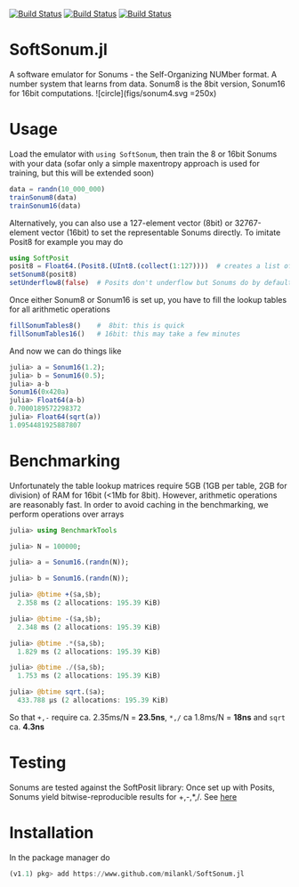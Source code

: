 [![Build Status](https://travis-ci.com/milankl/SoftSonum.jl.svg?branch=master)](https://travis-ci.com/milankl/SoftSonum.jl)
[![Build Status](https://ci.appveyor.com/api/projects/status/github/milankl/SoftSonum.jl?svg=true)](https://ci.appveyor.com/project/milankl/SoftSonum-jl)
[![Build Status](https://api.cirrus-ci.com/github/milankl/SoftSonum.jl.svg)](https://cirrus-ci.com/github/milankl/SoftSonum.jl)

# SoftSonum.jl
A software emulator for Sonums - the Self-Organizing NUMber format. A number system that learns from data. Sonum8 is the 8bit version, Sonum16 for 16bit computations.
![circle](figs/sonum4.svg =250x)

# Usage
Load the emulator with `using SoftSonum`, then train the 8 or 16bit Sonums with your data (sofar only a simple maxentropy approach is used for training, but this will be extended soon)
```julia
data = randn(10_000_000)
trainSonum8(data)
trainSonum16(data)
```
Alternatively, you can also use a 127-element vector (8bit) or 32767-element vector (16bit) to set the representable Sonums directly. To imitate Posit8 for example you may do

```julia
using SoftPosit
posit8 = Float64.(Posit8.(UInt8.(collect(1:127))))  # creates a list of Posit8 number in (0,Inf)
setSonum8(posit8)
setUnderflow8(false)  # Posits don't underflow but Sonums do by default
```
Once either Sonum8 or Sonum16 is set up, you have to fill the lookup tables for all arithmetic operations
```julia
fillSonumTables8()    #  8bit: this is quick
fillSonumTables16()   # 16bit: this may take a few minutes
```
And now we can do things like
```julia
julia> a = Sonum16(1.2);
julia> b = Sonum16(0.5);
julia> a-b
Sonum16(0x420a)
julia> Float64(a-b)
0.7000189572298372
julia> Float64(sqrt(a))
1.0954481925887807
```
# Benchmarking

Unfortunately the table lookup matrices require 5GB (1GB per table, 2GB for division) of RAM for 16bit (<1Mb for 8bit). However, arithmetic operations are reasonably fast. In order to avoid caching in the benchmarking, we perform operations over arrays

```julia
julia> using BenchmarkTools

julia> N = 100000;

julia> a = Sonum16.(randn(N));

julia> b = Sonum16.(randn(N));

julia> @btime +($a,$b);
  2.358 ms (2 allocations: 195.39 KiB)

julia> @btime -($a,$b);
  2.348 ms (2 allocations: 195.39 KiB)

julia> @btime .*($a,$b);
  1.829 ms (2 allocations: 195.39 KiB)

julia> @btime ./($a,$b);
  1.753 ms (2 allocations: 195.39 KiB)

julia> @btime sqrt.($a);
  433.788 μs (2 allocations: 195.39 KiB)
```
So that `+,-` require ca. 2.35ms/N = __23.5ns__, `*,/` ca 1.8ms/N = __18ns__ and `sqrt` ca. __4.3ns__

# Testing
Sonums are tested against the SoftPosit library: Once set up with Posits, Sonums yield bitwise-reproducible results for +,-,*,/. See [here](https://github.com/milankl/SoftSonum.jl/blob/51ceeec168508aa6b35937f89d714d9f2b2e78f6/test/runtests.jl#L46)

# Installation
In the package manager do
```julia
(v1.1) pkg> add https://www.github.com/milankl/SoftSonum.jl
```
